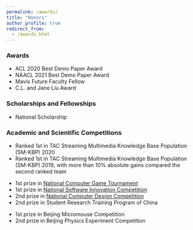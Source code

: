 ```yaml
---
permalink: /awards/
title: "Honors"
author_profile: true
redirect_from: 
  - /awards.html
---
```


### Awards

- ACL 2020 Best Demo Paper Award <br>
- NAACL 2021 Best Demo Paper Award <br>
- Mavis Future Faculty Fellow <br>
- C.L. and Jane Liu Award <br>

### Scholarships and Fellowships

- National Scholarship <br>
<!-- - Chinese Academy of Sciences Scholarship (First-Class) <br>  -->
<!-- - Schlumberger Scholarship <br> -->

### Academic and Scientific Competitions

- Ranked 1st in TAC Streaming Multimedia Knowledge Base Population (SM-KBP) 2020
- Ranked 1st in TAC Streaming Multimedia Knowledge Base Population (SM-KBP) 2019, with more than 10% absolute gains compared the second ranked team
<!-- - Ranked 2nd in TAC Knowledge Base Population (KBP) 2016 -->
- 1st prize in <a href='http://computergames.caai.cn/'>National Computer Game Tournament</a> <br>
- 1st prize in <a href='http://dasai.lanqiao.cn/pages/dasai/curren_item.html'>National Software Innovation Competition</a>  <br>
- 2nd prize in <a href='http://jsjds.ruc.edu.cn/'>National Computer Design Competition</a>  <br>
- 2nd prize in Student Research Training Program of China <br>
<!-- - 3rd prize in National Information Security Competition <br> -->
<!-- - 3rd prize in National Trail of International Contest of innovation (iCAN'13)  <br> -->
- 1st prize in Beijing Micromouse Competition <br>
- 2nd prize in Beijing Physics Experiment Competition <br>